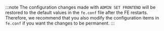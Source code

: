 ---
---

:::note
The configuration changes made with `ADMIN SET FRONTEND` will be restored to the default values in the `fe.conf` file after the FE restarts. Therefore, we recommend that you also modify the configuration items in `fe.conf` if you want the changes to be permanent.
:::
